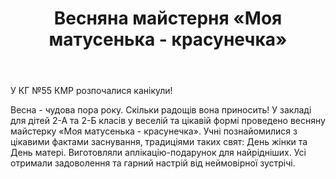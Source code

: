﻿---
title: Весняна майстерня «Моя матусенька - красунечка»
---

У КГ №55 КМР розпочалися канікули!

Весна - чудова пора року. Скільки радощів вона приносить! У закладі для дітей 2-А та 2-Б класів у веселій та цікавій формі проведено весняну майстерку «Моя матусенька - красунечка». Учні познайомилися з цікавими фактами заснування, традиціями таких свят: День жінки та День матері. Виготовляли аплікацію-подарунок для найрідніших. Усі отримали задоволення та гарний настрій від неймовірної зустрічі.

<slideshow />

